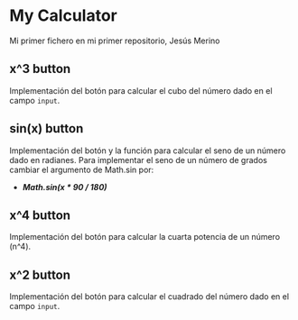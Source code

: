 # My Calculator

Mi primer fichero en mi primer repositorio, Jesús Merino

## x^3 button
Implementación del botón para calcular el cubo del número dado en el campo `input`.

## sin(x) button
Implementación del botón y la función para calcular el seno de un número dado en radianes.
Para implementar el seno de un número de grados cambiar el argumento de Math.sin por:
* ***Math.sin\(x * 90 / 180\)***

## x^4 button
Implementación del botón para calcular la cuarta potencia de un número \(n^4\).

## x^2 button
Implementación del botón para calcular el cuadrado del número dado en el campo `input`.